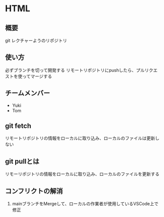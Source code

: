 # HTML


## 概要
git レクチャーようのリポジトリ


## 使い方
必ずブランチを切って開発する
リモートリポジトリにpushしたら、プルリクエストを使ってマージする

## チームメンバー
* Yuki
* Tom


## git fetch
リモートリポジトリの情報をローカルに取り込み、ローカルのファイルは更新しない

## git pullとは
リモーリポジトリの情報をローカルに取り込み、ローカルのファイルを更新する

## コンフリクトの解消
1. mainブランチをMergeして、ローカルの作業者が使用しているVSCode上で修正